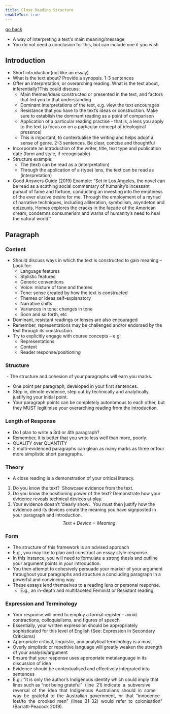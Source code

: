 ```yaml
---
title: Close Reading Structure
enableToc: true
---
```


[go back](11Subjects/11Literature.md)

- A way of interpreting a text's main meaning/message
- You do not need a conclusion for this, but can include one if you wish

## Introduction

- Short introduction(not like an essay)
- What is the text about? Provide a synopsis. 1-3 sentences
- Offer an interpretation, or overarching reading. What is the text about, inferentially?This could discuss:
	- Main themes/ideas constructed or presented in the text, and factors that led you to that understanding
	- Dominant interpretations of the text, e.g. view the text encourages
	- Resistance that you have to the text’s ideas or construction. Make sure to establish the dominant reading as a point of comparison
	- Application of a particular reading practise - that is, a lens you apply to the text (a focus on on a particular concept of ideological presence)
	- This is important, to contextualise the writing and helps adopt a sense of genre. 2-3 sentences. Be clear, concise and thoughtful
- Incorporate an introduction of the writer, title, text type and publication date (form and style, if recognisable)
-  Structure example:
    - The (text) can be read as a (interpretation)
    - Through the application of a (type) lens, the text can be read as (interpretation)
- Good Answers Guide (2019) Example:
  “Set in Los Angeles, the novel can be read as a scathing social commentary of humanity’s incessant pursuit of fame and fortune, conducting an investing into the emptiness of the ever elusive desire for me. Through the employment of a myriad of narrative techniques, including alliteration, symbolism, asyndeton and epizeuxis, Homes explores the cracks in the façade of the American dream, condemns consumerism and warns of humanity’s need to heal the natural world.”

## Paragraph

### Content
- Should discuss ways in which the text is constructed to gain meaning – Look for:
	- Language features  
	- Stylistic features  
	- Generic conventions  
	- Voice: mixture of tone and themes
	- Tone: sense created by how the text is constructed
	- Themes or ideas:self-explanatory
	- Narrative shifts  
	- Variances in tone: changes in tone 
	- Soon and so forth, etc
- Dominant, resistant readings or lenses are also encouraged
- Remember, representations may be challenged and/or endorsed by the text through its construction.
- Try to explicitly engage with course concepts – e.g: 
	- Representations
	- Context
	- Reader response/positioning

### Structure
 - The structure and cohesion of your paragraphs will earn you marks. 
- One point per paragraph, developed in your first sentences.  
- Step in, denote evidence, step out by technically and analytically justifying your initial point.
- Your paragraph points can be completely autonomous to each other, but they MUST legitimise your overarching reading from the introduction.

### Length of Response
- Do I plan to write a 3rd or 4th paragraph?
- Remember, it is better that you write less well than more, poorly.
- QUALITY over QUANTITY
- 2 multi-evidenced paragraphs can glean as many marks as three or four more simplistic short paragraphs.

### Theory
- A close reading is a demonstration of your critical literacy.
1. Do you know the text?  Showcase evidence from the text.
2. Do you know the positioning power of the text? Demonstrate how your evidence reveals technical devices at play.
3. Your evidence doesn’t ‘clearly show’.  You must then justify how the evidence and its devices create the meaning you have signposted in your paragraph and introduction.
$$Text+Device=Meaning$$

### Form
- The structure of this framework is an advised approach 
- E.g., you may like to plan and construct an essay style response. 
- In this instance, you will need to formulate a strong thesis and outline your argument points in your introduction.
- You then attempt to cohesively persuade your marker of your argument throughout your paragraphs and structure a concluding paragraph in a powerful and convincing way.
- These essays lend themselves to a reading lens or personal response.  
	- E.g., an in-depth and multifaceted Feminist or Resistant reading.

### Expression and Terminology
- Your response will need to employ a formal register – avoid contractions, colloquialisms, and figures of speech
- Essentially, your written expression should be appropriately sophisticated for this level of English (See: Expression in Secondary Criticisms)
- Appropriate critical, linguistic, and analytical terminology is a must
- Overly simplistic or repetitive language will greatly weaken the strength of your analysis/argument
- Ensure that your response uses appropriate metalanguage in its discussion of idea
- Evidence should be contextualised and effectively integrated into sentences 
- E.g.: “It is only the author’s Indigenous identity which could imply that lines such as “not being grateful”  (line  21) indicate  a  subversive  reversal  of  the  idea  that  Indigenous  Australians  should  in  some  way  be  grateful  to  the  Australian  government,  or  that  “innocence  lost/to  the  crooked  men”  (lines  31–32)  would  refer  to  colonisation” (Barratt-Peacock 2019).
